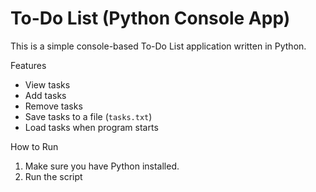 # To-Do List (Python Console App)

This is a simple console-based To-Do List application written in Python.

Features
- View tasks
- Add tasks
- Remove tasks
- Save tasks to a file (`tasks.txt`)
- Load tasks when program starts

How to Run
1. Make sure you have Python installed.
2. Run the script
